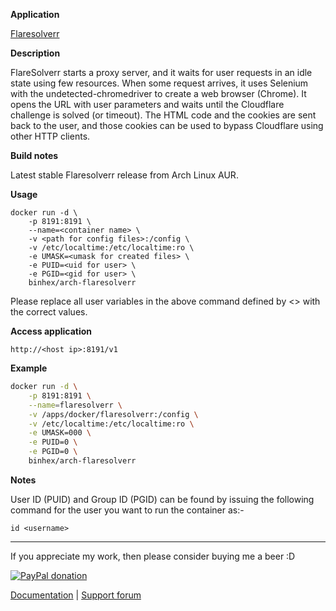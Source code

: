 **Application**

[Flaresolverr](https://github.com/FlareSolverr/FlareSolverr)

**Description**

FlareSolverr starts a proxy server, and it waits for user requests in an idle state using few resources. When some request arrives, it uses Selenium with the undetected-chromedriver to create a web browser (Chrome). It opens the URL with user parameters and waits until the Cloudflare challenge is solved (or timeout). The HTML code and the cookies are sent back to the user, and those cookies can be used to bypass Cloudflare using other HTTP clients.

**Build notes**

Latest stable Flaresolverr release from Arch Linux AUR.

**Usage**

```text
docker run -d \
    -p 8191:8191 \
    --name=<container name> \
    -v <path for config files>:/config \
    -v /etc/localtime:/etc/localtime:ro \
    -e UMASK=<umask for created files> \
    -e PUID=<uid for user> \
    -e PGID=<gid for user> \
    binhex/arch-flaresolverr
```

Please replace all user variables in the above command defined by <> with the correct values.

**Access application**

`http://<host ip>:8191/v1`

**Example**

```bash
docker run -d \
    -p 8191:8191 \
    --name=flaresolverr \
    -v /apps/docker/flaresolverr:/config \
    -v /etc/localtime:/etc/localtime:ro \
    -e UMASK=000 \
    -e PUID=0 \
    -e PGID=0 \
    binhex/arch-flaresolverr
```

**Notes**

User ID (PUID) and Group ID (PGID) can be found by issuing the following command for the user you want to run the container as:-

```text
id <username>
```

___
If you appreciate my work, then please consider buying me a beer  :D

[![PayPal donation](https://www.paypal.com/en_US/i/btn/btn_donate_SM.gif)](https://www.paypal.com/cgi-bin/webscr?cmd=_s-xclick&hosted_button_id=MM5E27UX6AUU4)

[Documentation](https://github.com/binhex/documentation) | [Support forum](https://forums.lime-technology.com/topic/61433-support-binhex-flaresolverr/)